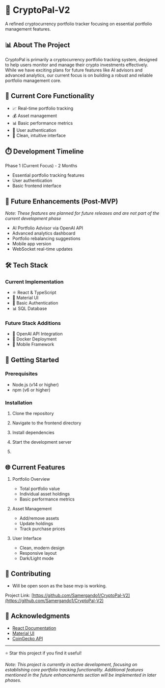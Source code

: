 # 🚀 CryptoPal-V2
A refined cryptocurrency portfolio tracker focusing on essential portfolio management features.

## 📊 About The Project
CryptoPal is primarily a cryptocurrency portfolio tracking system, designed to help users monitor and manage their crypto investments effectively. While we have exciting plans for future features like AI advisors and advanced analytics, our current focus is on building a robust and reliable portfolio management core.

## 🎯 Current Core Functionality
- 📈 Real-time portfolio tracking
- 💰 Asset management
- 📊 Basic performance metrics
- 👤 User authentication
- 🎨 Clean, intuitive interface

## ⏱️ Development Timeline
Phase 1 (Current Focus) - 2 Months
- Essential portfolio tracking features
- User authentication
- Basic frontend interface

## 🔮 Future Enhancements (Post-MVP)
*Note: These features are planned for future releases and are not part of the current development phase*
- AI Portfolio Advisor via OpenAI API
- Advanced analytics dashboard
- Portfolio rebalancing suggestions
- Mobile app version
- WebSocket real-time updates

## 🛠️ Tech Stack
### Current Implementation
- ⚛️ React & TypeScript
- 🎨 Material UI
- 🔐 Basic Authentication
- 📊 SQL Database

### Future Stack Additions
- 🤖 OpenAI API Integration
- 🐳 Docker Deployment
- 📱 Mobile Framework

## 🚀 Getting Started

### Prerequisites
- Node.js (v14 or higher)
- npm (v6 or higher)

### Installation
1. Clone the repository
2. Navigate to the frontend directory
3. Install dependencies
4. Start the development server

5. 
## 🌐 Current Features
1. Portfolio Overview
   - Total portfolio value
   - Individual asset holdings
   - Basic performance metrics

2. Asset Management
   - Add/remove assets
   - Update holdings
   - Track purchase prices

3. User Interface
   - Clean, modern design
   - Responsive layout
   - Dark/Light mode

## 🤝 Contributing
* Will be open soon as the base mvp is working.

Project Link: [https://github.com/Samergando1/CryptoPal-V2](https://github.com/Samergando1/CryptoPal-V2)

## 🙏 Acknowledgments
* [React Documentation](https://reactjs.org/)
* [Material UI](https://mui.com/)
* [CoinGecko API](https://www.coingecko.com/en/api)

---
⭐️ Star this project if you find it useful!

*Note: This project is currently in active development, focusing on establishing core portfolio tracking functionality. Additional features mentioned in the future enhancements section will be implemented in later phases.*
